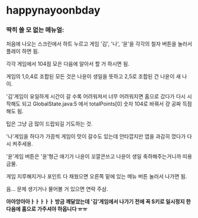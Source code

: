 # happynayoonbday
### 딱히 쓸 모 없는 메뉴얼: ###

처음에 나오는 스크린에서 하트 누르고 게임 '김', '나', '윤'을 각각의 철자 버튼을 눌러서 플레이 하면 됨.

각각 게임에서 104점 모은 다음에 알아서 할 거 하시면 됨.

게임의 1,0,4로 조합된 모든 것은 나윤이 생일을 뜻하고 2,5로 조합된 건 나윤이 새 나이.

'김'게임이 유일하게 시간이 갈 수록 어려워져서 너무 어려워지면 홈으로 갔다가 다시 시작해도 되고
GlobalState.java:5 에서 totalPoints[0] 숫자 104로 바꿔서 걍 공짜 득점해도 됨.

팁은 그냥 금 많이 드랍되길 기도하는 것.

'나'게임을 하다가 가끔씩 게임이 맛이 갈수도 있는데 안타깝지만 앱을 과감히 껐다가 다시 켜주세용.

'윤'게임 버튼은 '윤'형근 애기가 나윤이 꼬깔콘쓰고 나윤이 생일 축하해주는거니까 띠용 금물.

게임 지루해지거나 포인트 다 채웠으면 오른쪽 밑에 있는 메뉴 버튼 눌러서 나가면 됨.

음... 문제 생기거나 물어볼 거 있으면 연락 주삼.

**아아앙아아ㅏㅏㅏㅏㅏ 방금 깨달았는데 '김'게임에서 나가기 전에 꼭 S키로 일시정지 한 다음에 홈으로 가주셔야 하옵니다 ㅠㅠ**